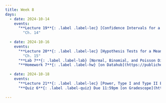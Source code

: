 ```yaml
---
title: Week 8
days:
  - date: 2024-10-14
    events:
      "**Lecture 19**{: .label .label-lec} [Confidence Intervals for a Mean with Known Standard Deviation](https://ph142-ucb.github.io/fa24/src/lec/Lec19_Intro-to-inference.html) [(Recording)](https://berkeley.zoom.us/rec/share/L9FTmiN6ugGeHhd6FeH_KDDPewJL5vc0VBPalTqnvQjLn39GPRe43h4SbOSL4hiv.G0B_3ts5tC3-he1r)":
        "Ch. 14"
        
  - date: 2024-10-16
    events:
      "**Lecture 20**{: .label .label-lec} [Hypothesis Tests for a Mean with Known Standard Deviation](https://ph142-ucb.github.io/fa24/src/lec/Lec20_Hypothesis-testing.html) [(Recording)](https://berkeley.zoom.us/rec/share/x0DdPGhjUhoGaAb-wVcoxABEHRVvQK3B3jHUMG6bQtAzF6Rk4w2wiBMRSjIxHWZW.t1NN5meIFwqpFi7q)": 
        "Ch. 15"
      "**Lab 7**{: .label .label-lab} [Normal, Binomial, and Poisson Distribution](https://publichealth.datahub.berkeley.edu/hub/user-redirect/git-pull?repo=https%3A%2F%2Fgithub.com%2Fph142-ucb%2Fph142-fa24&urlpath=rstudio%2F&branch=main) (Due Oct 18th)":
      "**Homework 7**{: .label .label-hw} [on Datahub](https://publichealth.datahub.berkeley.edu/hub/user-redirect/git-pull?repo=https%3A%2F%2Fgithub.com%2Fph142-ucb%2Fph142-fa24&urlpath=rstudio%2F&branch=main)":
      
  - date: 2024-10-18
    events:
      "**Lecture 21**{: .label .label-lec} [Power, Type I and Type II Error, Sample Size](https://ph142-ucb.github.io/fa24/src/lec/Lec21_Inference-in-practice.html) ":
      "**Quiz 6**{: .label .label-quiz} Due 11:59pm [on Gradescope](https://www.gradescope.com/courses/833518)":
      
---
```

